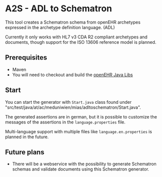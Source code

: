 # A2S - ADL to Schematron

This tool creates a Schematron schema from openEHR archetypes expressed in the archetype definition language. (ADL)

Currently it only works with HL7 v3 CDA R2 compliant archetypes and documents, though support for the ISO 13606 reference model is planned.

## Prerequisites

* Maven
* You will need to checkout and build the [openEHR Java Libs](https://github.com/openEHR/java-libs)


## Start

You can start the generator with `Start.java` class found under "src/test/java/at/ac/meduniwien/mias/adltoschematron/Start.java".

The generated assertions are in german, but it is possible to customize the messages of the assertions in the `language.properties` file.

Multi-language support with multiple files like `language.en.properties` is planned in the future.


## Future plans

* There will be a webservice with the possibility to generate Schematron schemas and validate documents using this Schematron generator. 


